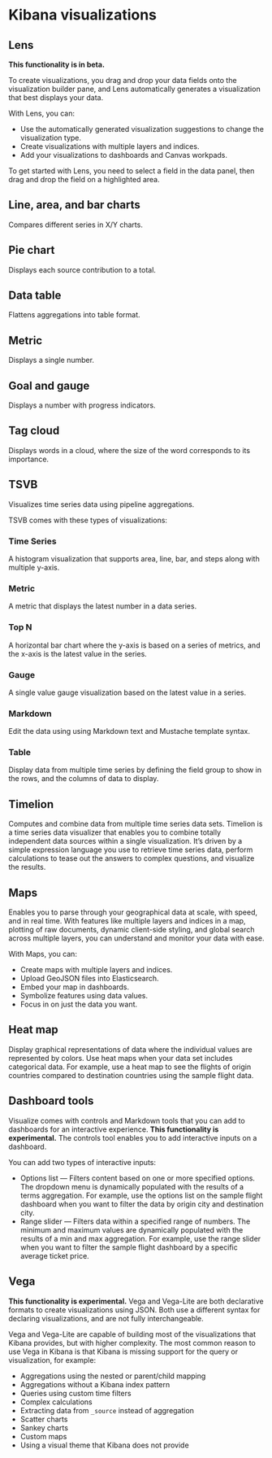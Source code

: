# Kibana visualizations

## Lens

**This functionality is in beta.**

To create visualizations, you drag and drop your data fields onto the visualization builder pane, and Lens automatically generates a visualization that best displays your data.

With Lens, you can:

* Use the automatically generated visualization suggestions to change the visualization type.
* Create visualizations with multiple layers and indices.
* Add your visualizations to dashboards and Canvas workpads.

To get started with Lens, you need to select a field in the data panel, then drag and drop the field on a highlighted area.

## Line, area, and bar charts

Compares different series in X/Y charts.

## Pie chart

Displays each source contribution to a total.

## Data table

Flattens aggregations into table format.

## Metric

Displays a single number.

## Goal and gauge

Displays a number with progress indicators.

## Tag cloud

Displays words in a cloud, where the size of the word corresponds to its importance.

## TSVB

Visualizes time series data using pipeline aggregations.

TSVB comes with these types of visualizations:

### Time Series

A histogram visualization that supports area, line, bar, and steps along with multiple y-axis.

### Metric

A metric that displays the latest number in a data series.

### Top N

A horizontal bar chart where the y-axis is based on a series of metrics, and the x-axis is the latest value in the series.

### Gauge

A single value gauge visualization based on the latest value in a series.

### Markdown

Edit the data using using Markdown text and Mustache template syntax.

### Table

Display data from multiple time series by defining the field group to show in the rows, and the columns of data to display.

## Timelion

Computes and combine data from multiple time series data sets. Timelion is a time series data visualizer that enables you to combine totally independent data sources within a single visualization. It’s driven by a simple expression language you use to retrieve time series data, perform calculations to tease out the answers to complex questions, and visualize the results.

## Maps

Enables you to parse through your geographical data at scale, with speed, and in real time. With features like multiple layers and indices in a map, plotting of raw documents, dynamic client-side styling, and global search across multiple layers, you can understand and monitor your data with ease.

With Maps, you can:

* Create maps with multiple layers and indices.
* Upload GeoJSON files into Elasticsearch.
* Embed your map in dashboards.
* Symbolize features using data values.
* Focus in on just the data you want.

## Heat map

Display graphical representations of data where the individual values are represented by colors. Use heat maps when your data set includes categorical data. For example, use a heat map to see the flights of origin countries compared to destination countries using the sample flight data.

## Dashboard tools

Visualize comes with controls and Markdown tools that you can add to dashboards for an interactive experience. **This functionality is experimental.** The controls tool enables you to add interactive inputs on a dashboard.

You can add two types of interactive inputs:

* Options list — Filters content based on one or more specified options. The dropdown menu is dynamically populated with the results of a terms aggregation. For example, use the options list on the sample flight dashboard when you want to filter the data by origin city and destination city.
* Range slider — Filters data within a specified range of numbers. The minimum and maximum values are dynamically populated with the results of a min and max aggregation. For example, use the range slider when you want to filter the sample flight dashboard by a specific average ticket price.

## Vega

**This functionality is experimental.** Vega and Vega-Lite are both declarative formats to create visualizations using JSON. Both use a different syntax for declaring visualizations, and are not fully interchangeable.

Vega and Vega-Lite are capable of building most of the visualizations that Kibana provides, but with higher complexity. The most common reason to use Vega in Kibana is that Kibana is missing support for the query or visualization, for example:

* Aggregations using the nested or parent/child mapping
* Aggregations without a Kibana index pattern
* Queries using custom time filters
* Complex calculations
* Extracting data from `_source` instead of aggregation
* Scatter charts
* Sankey charts
* Custom maps
* Using a visual theme that Kibana does not provide

